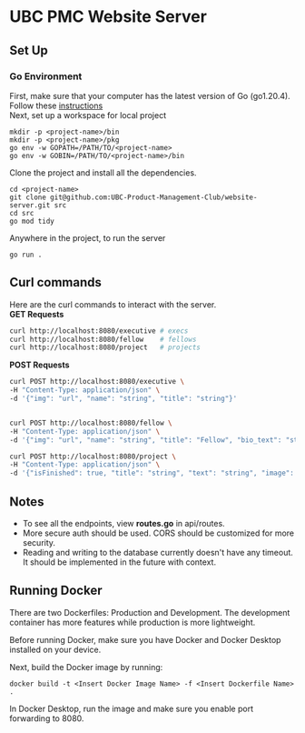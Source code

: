 # UBC PMC Website Server
## Set Up
### Go Environment
First, make sure that your computer has the latest version of Go (go1.20.4). Follow these [instructions](https://go.dev/doc/install)\
Next, set up a workspace for local project
```
mkdir -p <project-name>/bin
mkdir -p <project-name>/pkg
go env -w GOPATH=/PATH/TO/<project-name>
go env -w GOBIN=/PATH/TO/<project-name>/bin
```
Clone the project and install all the dependencies.
```
cd <project-name>
git clone git@github.com:UBC-Product-Management-Club/website-server.git src
cd src
go mod tidy
```
Anywhere in the project, to run the server
```
go run .
```
## Curl commands
Here are the curl commands to interact with the server.\
**GET Requests**
```bash
curl http://localhost:8080/executive # execs
curl http://localhost:8080/fellow    # fellows
curl http://localhost:8080/project   # projects
```
**POST Requests**
```bash
curl POST http://localhost:8080/executive \
-H "Content-Type: application/json" \
-d '{"img": "url", "name": "string", "title": "string"}'


curl POST http://localhost:8080/fellow \
-H "Content-Type: application/json" \
-d '{"img": "url", "name": "string", "title": "Fellow", "bio_text": "string", "linkedin": "url", "projects": [{"Parent":{"Parent":null,"Path":"projects/pmc-website-bfa1a/databases/(default)/documents/project","ID":"project"},"Path":"projects/pmc-website-bfa1a/databases/(default)/documents/project/aEUFciFC3md5GdkEBAD9","ID":"aEUFciFC3md5GdkEBAD9"}]}]}'

curl POST http://localhost:8080/project \
-H "Content-Type: application/json" \
-d '{"isFinished": true, "title": "string", "text": "string", "image": "url", "link": "url", "detailId": "id"}'
```
## Notes
- To see all the endpoints, view **routes.go** in api/routes.
- More secure auth should be used. CORS should be customized for more security.
- Reading and writing to the database currently doesn't have any timeout. It should be implemented in the future with context.

## Running Docker
There are two Dockerfiles: Production and Development. The development container has more features while production is more lightweight.

Before running Docker, make sure you have Docker and Docker Desktop installed on your device.

Next, build the Docker image by running:
```
docker build -t <Insert Docker Image Name> -f <Insert Dockerfile Name> .
```

In Docker Desktop, run the image and make sure you enable port forwarding to 8080.
